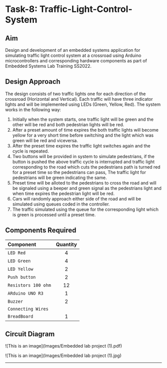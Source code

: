 # Task-8: Traffic-Light-Control-System

## Aim

Design and development of an embedded systems application for simulating traffic light control system at a crossroad using Arduino microcontrollers and corresponding hardware components as part of Embedded Systems Lab Training SS2022.


## Design Approach


The  design consists of two traffic lights one for each direction of the crossroad (Horizontal and Vertical). Each traffic will have three indicator lights and will be implemented using LEDs (Green, Yellow, Red). The system works in the following way:

1. Initially when the system starts, one traffic light will be green and the other will be red and both pedestrian lights will be red.
2. After a preset amount of time expires the both traffic lights will become yellow for a very short time before switching and the light which was green will be red      and viceversa.
3. After the preset time expires the traffic light switches again and the cycle is repeated.
4. Two buttons will be provided in system to simulate pedestrians, if the button is pushed the above traffic cycle is interrupted and traffic light corresponding to      the road which cuts the pedestrians path is turned red for a preset time so the pedestrians can pass, The traffic light for pedestrians will be green indicating        the same.
5. Preset time will be alloted to the pedestrians to cross the road and will be signaled using a beeper and green signal as the pedestrians light and when time expires    the pedestrian light will be red. 
6. Cars will randomly approach either side of the road and will be simulated using queues coded in the controller.
7. The traffic simulated using the queue for the corresponding light which is green is processed until a preset time. 


## Components Required


| Component                     | Quantity      |
| :-----------------------------|   :---:       |
| `LED Red`                     | 4             |
| `LED Green`                   | 4             |
| `LED Yellow`                  | 2             |
| `Push button`                 | 2             |
| `Resistors 100 ohm`           | 12            |
| `ARduino UNO R3`              | 1             |
| `Buzzer`                      | 2             |
| `Connecting Wires`            |               |
| `BreadBoard`                  | 1             |

## Circuit Diagram

![This is an image](Images/Embedded lab project  (1).pdf)

![This is an image](Images/Embedded lab project  (1).jpg)

---



 




